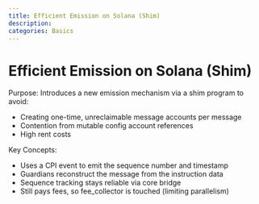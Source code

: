 ```yaml
---
title: Efficient Emission on Solana (Shim)
description:
categories: Basics
---
```


<!-- TODO add link in messaging overview -->

# Efficient Emission on Solana (Shim)

Purpose: Introduces a new emission mechanism via a shim program to avoid:

- Creating one-time, unreclaimable message accounts per message
- Contention from mutable config account references
- High rent costs

Key Concepts:

- Uses a CPI event to emit the sequence number and timestamp
- Guardians reconstruct the message from the instruction data
- Sequence tracking stays reliable via core bridge
- Still pays fees, so fee_collector is touched (limiting parallelism)

